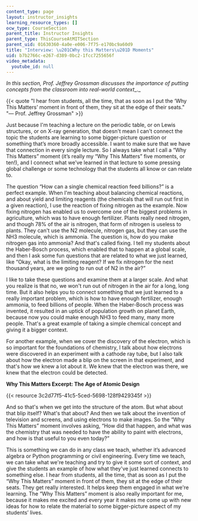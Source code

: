 ```yaml
---
content_type: page
layout: instructor_insights
learning_resource_types: []
ocw_type: CourseSection
parent_title: Instructor Insights
parent_type: ThisCourseAtMITSection
parent_uid: 01630360-4a0e-e006-7f75-e170bc9a60d9
title: "Interview: \u201CWhy this Matters\u201D Moments"
uid: b7b2766c-e267-d389-0bc2-1fcc7255656f
video_metadata:
  youtube_id: null
---
```


_In this section, Prof. Jeffrey Grossman discusses the importance of putting concepts from the classroom into real-world context__._

{{< quote "I hear from students, all the time, that as soon as I put the ‘Why This Matters’ moment in front of them, they sit at the edge of their seats." "— Prof. Jeffrey Grossman" >}}

Just because I'm teaching a lecture on the periodic table, or on Lewis structures, or on X-ray generation, that doesn't mean I can't connect the topic the students are learning to some bigger-picture question or something that’s more broadly accessible. I want to make sure that we have that connection in every single lecture. So I always take what I call a “Why This Matters” moment (it’s really my “Why This Matters” five moments, or ten!), and I connect what we’ve learned in that lecture to some pressing global challenge or some technology that the students all know or can relate to.

The question “How can a single chemical reaction feed billions?” is a perfect example. When I'm teaching about balancing chemical reactions, and about yield and limiting reagents (the chemicals that will run out first in a given reaction), I use the reaction of fixing nitrogen as the example. Now fixing nitrogen has enabled us to overcome one of the biggest problems in agriculture, which was to have enough fertilizer. Plants really need nitrogen, and though 78% of the air is nitrogen, that form of nitrogen is useless to plants. They can't use the N2 molecule, nitrogen gas, but they can use the NH3 molecule, which is ammonia. The question is, how do you make nitrogen gas into ammonia? And that's called fixing. I tell my students about the Haber-Bosch process, which enabled that to happen at a global scale, and then I ask some fun questions that are related to what we just learned, like “Okay, what is the limiting reagent? If we fix nitrogen for the next thousand years, are we going to run out of N2 in the air?”

I like to take these questions and examine them at a larger scale. And what you realize is that no, we won't run out of nitrogen in the air for a long, long time. But it also helps you to connect something that we just learned to a really important problem, which is how to have enough fertilizer, enough ammonia, to feed billions of people. When the Haber-Bosch process was invented, it resulted in an uptick of population growth on planet Earth, because now you could make enough NH3 to feed many, many more people. That's a great example of taking a simple chemical concept and giving it a bigger context.

For another example, when we cover the discovery of the electron, which is so important for the foundations of chemistry, I talk about how electrons were discovered in an experiment with a cathode ray tube, but I also talk about how the electron made a blip on the screen in that experiment, and that's how we knew a lot about it. We knew that the electron was there, we knew that the electron could be detected.

**Why This Matters Excerpt: The Age of Atomic Design**

{{< resource 3c2d77f5-41c5-5ced-5698-128f9429345f >}}

And so that's when we get into the structure of the atom. But what about that blip itself? What's that about? And then we talk about the invention of television and screens, and using electrons to make images. So the “Why This Matters” moment involves asking, “How did that happen, and what was the chemistry that was needed to have the ability to paint with electrons, and how is that useful to you even today?”

This is something we can do in any class we teach, whether it’s advanced algebra or Python programming or civil engineering. Every time we teach, we can take what we're teaching and try to give it some sort of context, and give the students an example of how what they've just learned connects to something else. I hear from students, all the time, that as soon as I put the “Why This Matters” moment in front of them, they sit at the edge of their seats. They get really interested. It helps keep them engaged in what we're learning. The “Why This Matters” moment is also really important for me, because it makes me excited and every year it makes me come up with new ideas for how to relate the material to some bigger-picture aspect of my students’ lives.